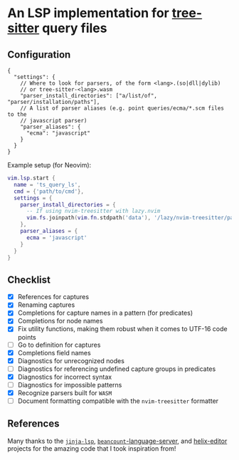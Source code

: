 # An LSP implementation for [tree-sitter](https://tree-sitter.github.io/tree-sitter/) query files

<!-- vim: set spell: -->

## Configuration

```jsonc
{
  "settings": {
    // Where to look for parsers, of the form <lang>.(so|dll|dylib)
    // or tree-sitter-<lang>.wasm
    "parser_install_directories": ["a/list/of", "parser/installation/paths"],
    // A list of parser aliases (e.g. point queries/ecma/*.scm files to the
    // javascript parser)
    "parser_aliases": {
      "ecma": "javascript"
    }
  }
}
```

Example setup (for Neovim):

```lua
vim.lsp.start {
  name = 'ts_query_ls',
  cmd = {'path/to/cmd'},
  settings = {
    parser_install_directories = {
      -- If using nvim-treesitter with lazy.nvim
      vim.fs.joinpath(vim.fn.stdpath('data'), '/lazy/nvim-treesitter/parser/')
    },
    parser_aliases = {
      ecma = 'javascript'
    }
  }
}
```

## Checklist

- [x] References for captures
- [x] Renaming captures
- [x] Completions for capture names in a pattern (for predicates)
- [x] Completions for node names
- [x] Fix utility functions, making them robust when it comes to UTF-16 code
      points
- [ ] Go to definition for captures
- [x] Completions field names
- [x] Diagnostics for unrecognized nodes
- [ ] Diagnostics for referencing undefined capture groups in predicates
- [x] Diagnostics for incorrect syntax
- [ ] Diagnostics for impossible patterns
- [x] Recognize parsers built for `WASM`
- [ ] Document formatting compatible with the `nvim-treesitter` formatter

## References

Many thanks to the [`jinja-lsp`](https://github.com/uros-5/jinja-lsp),
[`beancount`-language-server](https://github.com/polarmutex/beancount-language-server),
and [helix-editor](https://github.com/helix-editor/helix) projects for the
amazing code that I took inspiration from!
